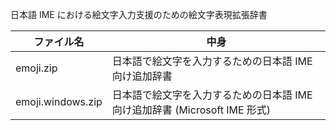 日本語 IME における絵文字入力支援のための絵文字表現拡張辞書

| ファイル名 | 中身 |
|---|---|
| emoji.zip | 日本語で絵文字を入力するための日本語 IME 向け追加辞書 |
| emoji.windows.zip | 日本語で絵文字を入力するための日本語 IME 向け追加辞書 (Microsoft IME 形式) |

